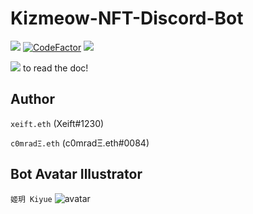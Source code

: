 # Kizmeow-NFT-Discord-Bot

<a href="https://kizmeow.gitbook.io/kizmeow-nft-discord-bot/"><img src="https://img.shields.io/badge/read-doc-green"></a>
[![CodeFactor](https://www.codefactor.io/repository/github/xeift/kizmeow-nft-discord-bot/badge/main)](https://www.codefactor.io/repository/github/xeift/kizmeow-nft-discord-bot/overview/main)
![](https://tokei.ekzhang.com/b1/github/Xeift/Kizmeow-NFT-Discord-Bot)

<a href="https://kizmeow.gitbook.io/kizmeow-nft-discord-bot/" target="_blank"><img src="https://user-images.githubusercontent.com/80938768/204586063-290c515d-6b7b-471a-b3d9-b54015e38e27.png"></a> to read the doc!

Author
-----------------

`xeift.eth` (Xeift#1230)

`c0mradΞ.eth` (c0mradΞ.eth#0084)

Bot Avatar Illustrator
-----------------
`姬玥 Kiyue`
![avatar](https://user-images.githubusercontent.com/80938768/146544100-315cdd44-7461-441b-a3dd-d3ee653b145a.png)
